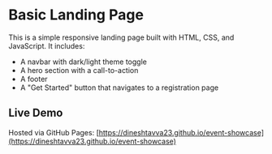 # Basic Landing Page

This is a simple responsive landing page built with HTML, CSS, and JavaScript. It includes:

- A navbar with dark/light theme toggle
- A hero section with a call-to-action
- A footer
- A "Get Started" button that navigates to a registration page

## Live Demo

Hosted via GitHub Pages: [https://dineshtavva23.github.io/event-showcase](https://dineshtavva23.github.io/event-showcase)



